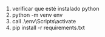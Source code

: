 1) verificar que esté instalado python
2) python -m venv env
3) call .\env\Scripts\activate
4) pip install -r requirements.txt
  